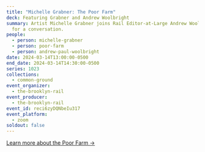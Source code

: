 ```yaml
---
title: "Michelle Grabner: The Poor Farm"
deck: Featuring Grabner and Andrew Woolbright
summary: Artist Michelle Grabner joins Rail Editor-at-Large Andrew Woolbright
  for a conversation.
people:
  - person: michelle-grabner
  - person: poor-farm
  - person: andrew-paul-woolbright
date: 2024-03-14T13:00:00-0500
end_date: 2024-03-14T14:30:00-0500
series: 1023
collections:
  - common-ground
event_organizer:
  - the-brooklyn-rail
event_producer:
  - the-brooklyn-rail
event_id: reci6zyDQNbeIu317
event_platform:
  - zoom
soldout: false
---
```

[L﻿earn more about the Poor Farm →](https://poorfarmexperiment.org/)